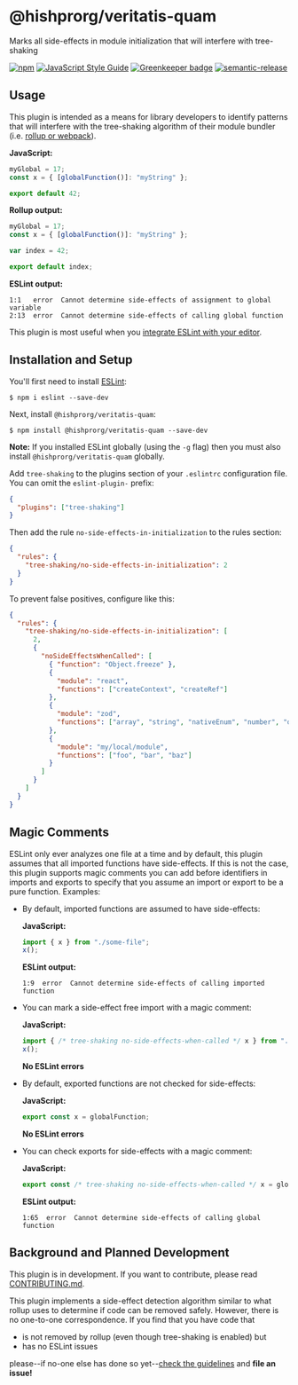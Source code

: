 # @hishprorg/veritatis-quam

Marks all side-effects in module initialization that will interfere with tree-shaking

[![npm](https://img.shields.io/npm/v/@hishprorg/veritatis-quam.svg?maxAge=3600)](https://www.npmjs.com/package/@hishprorg/veritatis-quam)
[![JavaScript Style Guide](https://img.shields.io/badge/code%20style-standard-brightgreen.svg?maxAge=3600)](http://standardjs.com/)
[![Greenkeeper badge](https://badges.greenkeeper.io/lukastaegert/@hishprorg/veritatis-quam.svg)](https://greenkeeper.io/)
[![semantic-release](https://img.shields.io/badge/%20%20%F0%9F%93%A6%F0%9F%9A%80-semantic--release-e10079.svg?maxAge=3600)](https://github.com/semantic-release/semantic-release)

## Usage

This plugin is intended as a means for library developers to identify patterns that will
interfere with the tree-shaking algorithm of their module bundler (i.e.
[rollup or webpack](https://medium.com/webpack/webpack-and-rollup-the-same-but-different-a41ad427058c)).

**JavaScript:**

```javascript
myGlobal = 17;
const x = { [globalFunction()]: "myString" };

export default 42;
```

**Rollup output:**

```javascript
myGlobal = 17;
const x = { [globalFunction()]: "myString" };

var index = 42;

export default index;
```

**ESLint output:**

```
1:1   error  Cannot determine side-effects of assignment to global variable
2:13  error  Cannot determine side-effects of calling global function
```

This plugin is most useful when you
[integrate ESLint with your editor](http://eslint.org/docs/user-guide/integrations).

## Installation and Setup

You'll first need to install [ESLint](http://eslint.org):

```
$ npm i eslint --save-dev
```

Next, install `@hishprorg/veritatis-quam`:

```
$ npm install @hishprorg/veritatis-quam --save-dev
```

**Note:** If you installed ESLint globally (using the `-g` flag) then you must also install `@hishprorg/veritatis-quam` globally.

Add `tree-shaking` to the plugins section of your `.eslintrc` configuration file. You can omit the `eslint-plugin-` prefix:

```json
{
  "plugins": ["tree-shaking"]
}
```

Then add the rule `no-side-effects-in-initialization` to the rules section:

```json
{
  "rules": {
    "tree-shaking/no-side-effects-in-initialization": 2
  }
}
```

To prevent false positives, configure like this:

```json
{
  "rules": {
    "tree-shaking/no-side-effects-in-initialization": [
      2,
      {
        "noSideEffectsWhenCalled": [
          { "function": "Object.freeze" },
          {
            "module": "react",
            "functions": ["createContext", "createRef"]
          },
          {
            "module": "zod",
            "functions": ["array", "string", "nativeEnum", "number", "object", "optional"]
          },
          {
            "module": "my/local/module",
            "functions": ["foo", "bar", "baz"]
          }
        ]
      }
    ]
  }
}
```

## Magic Comments

ESLint only ever analyzes one file at a time and by default, this plugin assumes that all imported
functions have side-effects. If this is not the case, this plugin supports magic comments you can
add before identifiers in imports and exports to specify that you assume an import or export to be a
pure function. Examples:

- By default, imported functions are assumed to have side-effects:

  **JavaScript:**

  ```javascript
  import { x } from "./some-file";
  x();
  ```

  **ESLint output:**

  ```
  1:9  error  Cannot determine side-effects of calling imported function
  ```

- You can mark a side-effect free import with a magic comment:

  **JavaScript:**

  ```javascript
  import { /* tree-shaking no-side-effects-when-called */ x } from "./some-file";
  x();
  ```

  **No ESLint errors**

- By default, exported functions are not checked for side-effects:

  **JavaScript:**

  ```javascript
  export const x = globalFunction;
  ```

  **No ESLint errors**

- You can check exports for side-effects with a magic comment:

  **JavaScript:**

  ```javascript
  export const /* tree-shaking no-side-effects-when-called */ x = globalFunction;
  ```

  **ESLint output:**

  ```
  1:65  error  Cannot determine side-effects of calling global function
  ```

## Background and Planned Development

This plugin is in development. If you want to contribute, please read
[CONTRIBUTING.md](./CONTRIBUTING.md).

This plugin implements a side-effect detection algorithm similar to what rollup uses to determine
if code can be removed safely. However, there is no one-to-one correspondence. If you find that you have code that

- is not removed by rollup (even though tree-shaking is enabled) but
- has no ESLint issues

please--if no-one else has done so yet--[check the guidelines](./CONTRIBUTING.md) and **file an issue!**
